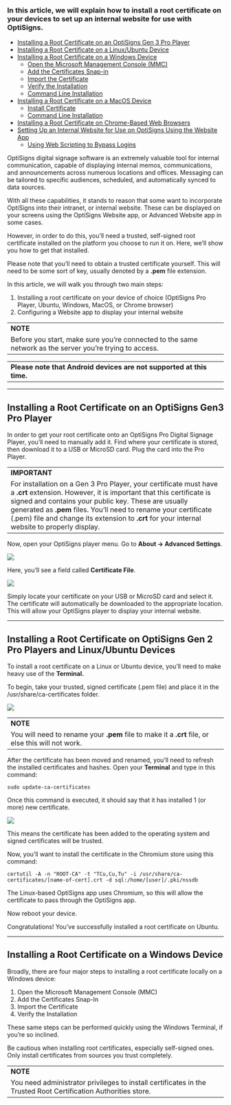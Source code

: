 ### In this article, we will explain how to install a root certificate on your devices to set up an internal website for use with OptiSigns.

* [Installing a Root Certificate on an OptiSigns Gen 3 Pro Player](#ProPlayer)
* [Installing a Root Certificate on a Linux/Ubuntu Device](#Ubuntu)
* [Installing a Root Certificate on a Windows Device](#Windows)
  + [Open the Microsoft Management Console (MMC)](#MMC)
  + [Add the Certificates Snap-in](#Snap-In)
  + [Import the Certificate](#Import)
  + [Verify the Installation](#Verify)
  + [Command Line Installation](#Command1)
* [Installing a Root Certificate on a MacOS Device](#MacOS)  
  + [Install Certificate](#Install)
  + [Command Line Installation](#Command2)
* [Installing a Root Certificate on Chrome-Based Web Browsers](#Chrome)
* [Setting Up an Internal Website for Use on OptiSigns Using the Website App](#InternalWebsite)
  + [Using Web Scripting to Bypass Logins](#WebScripting)

OptiSigns digital signage software is an extremely valuable tool for internal communication, capable of displaying internal memos, communications, and announcements across numerous locations and offices. Messaging can be tailored to specific audiences, scheduled, and automatically synced to data sources.

With all these capabilities, it stands to reason that some want to incorporate OptiSigns into their intranet, or internal website. These can be displayed on your screens using the OptiSigns Website app, or Advanced Website app in some cases.

However, in order to do this, you’ll need a trusted, self-signed root certificate installed on the platform you choose to run it on. Here, we’ll show you how to get that installed.

Please note that you’ll need to obtain a trusted certificate yourself. This will need to be some sort of key, usually denoted by a **.pem** file extension.

In this article, we will walk you through two main steps:

1. Installing a root certificate on your device of choice (OptiSigns Pro Player, Ubuntu, Windows, MacOS, or Chrome browser)
2. Configuring a Website app to display your internal website

|  |
| --- |
| **NOTE** |
| Before you start, make sure you’re connected to the same network as the server you’re trying to access. |

|  |
| --- |
| **Please note that Android devices are not supported at this time.** |

---

Installing a Root Certificate on an OptiSigns Gen3 Pro Player
-------------------------------------------------------------

In order to get your root certificate onto an OptiSigns Pro Digital Signage Player, you’ll need to manually add it. Find where your certificate is stored, then download it to a USB or MicroSD card. Plug the card into the Pro Player.

|  |
| --- |
| **IMPORTANT** |
| For installation on a Gen 3 Pro Player, your certificate must have a **.crt** extension. However, it is important that this certificate is signed and contains your public key. These are usually generated as **.pem** files. You’ll need to rename your certificate (.pem) file and change its extension to **.crt** for your internal website to properly display. |

Now, open your OptiSigns player menu. Go to **About → Advanced Settings**.

**![](https://support.optisigns.com/hc/article_attachments/35184705322515)**

Here, you’ll see a field called **Certificate File**.

![](https://support.optisigns.com/hc/article_attachments/35184705339539)

Simply locate your certificate on your USB or MicroSD card and select it. The certificate will automatically be downloaded to the appropriate location. This will allow your OptiSigns player to display your internal website.

---

Installing a Root Certificate on OptiSigns Gen 2 Pro Players and Linux/Ubuntu Devices
-------------------------------------------------------------------------------------

To install a root certificate on a Linux or Ubuntu device, you’ll need to make heavy use of the **Terminal.**

To begin, take your trusted, signed certificate (.pem file) and place it in the /usr/share/ca-certificates folder.

![](https://support.optisigns.com/hc/article_attachments/35184720058515)

|  |
| --- |
| **NOTE** |
| You will need to rename your **.pem** file to make it a **.crt** file, or else this will not work. |

After the certificate has been moved and renamed, you’ll need to refresh the installed certificates and hashes. Open your **Terminal** and type in this command:

```
sudo update-ca-certificates
```

Once this command is executed, it should say that it has installed 1 (or more) new certificate.

![](https://support.optisigns.com/hc/article_attachments/35184720067475)

This means the certificate has been added to the operating system and signed certificates will be trusted.

Now, you’ll want to install the certificate in the Chromium store using this command:

```
certutil -A -n "ROOT-CA" -t "TCu,Cu,Tu" -i /usr/share/ca-certificates/[name-of-cert].crt -d sql:/home/[user]/.pki/nssdb
```

The Linux-based OptiSigns app uses Chromium, so this will allow the certificate to pass through the OptiSigns app.

Now reboot your device.

Congratulations! You’ve successfully installed a root certificate on Ubuntu.

---

Installing a Root Certificate on a Windows Device
-------------------------------------------------

Broadly, there are four major steps to installing a root certificate locally on a Windows device:

1. Open the Microsoft Management Console (MMC)
2. Add the Certificates Snap-In
3. Import the Certificate
4. Verify the Installation

These same steps can be performed quickly using the Windows Terminal, if you’re so inclined.

Be cautious when installing root certificates, especially self-signed ones. Only install certificates from sources you trust completely.

|  |
| --- |
| **NOTE** |
| You need administrator privileges to install certificates in the Trusted Root Certification Authorities store. |